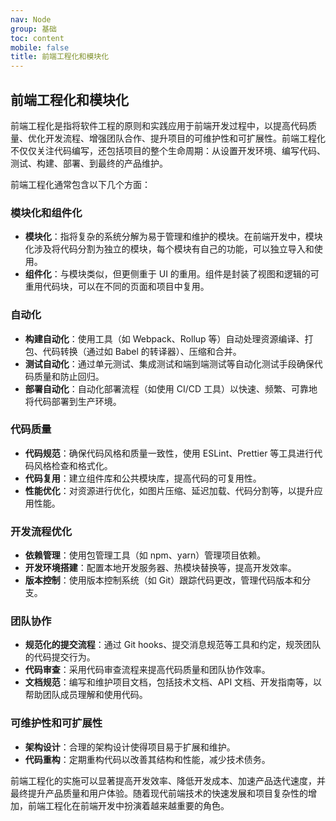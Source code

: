 ```yaml
---
nav: Node
group: 基础
toc: content
mobile: false
title: 前端工程化和模块化
---
```


## 前端工程化和模块化

前端工程化是指将软件工程的原则和实践应用于前端开发过程中，以提高代码质量、优化开发流程、增强团队合作、提升项目的可维护性和可扩展性。前端工程化不仅仅关注代码编写，还包括项目的整个生命周期：从设置开发环境、编写代码、测试、构建、部署、到最终的产品维护。

前端工程化通常包含以下几个方面：

### 模块化和组件化

- **模块化**：指将复杂的系统分解为易于管理和维护的模块。在前端开发中，模块化涉及将代码分割为独立的模块，每个模块有自己的功能，可以独立导入和使用。
- **组件化**：与模块类似，但更侧重于 UI 的重用。组件是封装了视图和逻辑的可重用代码块，可以在不同的页面和项目中复用。

### 自动化

- **构建自动化**：使用工具（如 Webpack、Rollup 等）自动处理资源编译、打包、代码转换（通过如 Babel 的转译器）、压缩和合并。
- **测试自动化**：通过单元测试、集成测试和端到端测试等自动化测试手段确保代码质量和防止回归。
- **部署自动化**：自动化部署流程（如使用 CI/CD 工具）以快速、频繁、可靠地将代码部署到生产环境。

### 代码质量

- **代码规范**：确保代码风格和质量一致性，使用 ESLint、Prettier 等工具进行代码风格检查和格式化。
- **代码复用**：建立组件库和公共模块库，提高代码的可复用性。
- **性能优化**：对资源进行优化，如图片压缩、延迟加载、代码分割等，以提升应用性能。

### 开发流程优化

- **依赖管理**：使用包管理工具（如 npm、yarn）管理项目依赖。
- **开发环境搭建**：配置本地开发服务器、热模块替换等，提高开发效率。
- **版本控制**：使用版本控制系统（如 Git）跟踪代码更改，管理代码版本和分支。

### 团队协作

- **规范化的提交流程**：通过 Git hooks、提交消息规范等工具和约定，规茨团队的代码提交行为。
- **代码审查**：采用代码审查流程来提高代码质量和团队协作效率。
- **文档规范**：编写和维护项目文档，包括技术文档、API 文档、开发指南等，以帮助团队成员理解和使用代码。

### 可维护性和可扩展性

- **架构设计**：合理的架构设计使得项目易于扩展和维护。
- **代码重构**：定期重构代码以改善其结构和性能，减少技术债务。

前端工程化的实施可以显著提高开发效率、降低开发成本、加速产品迭代速度，并最终提升产品质量和用户体验。随着现代前端技术的快速发展和项目复杂性的增加，前端工程化在前端开发中扮演着越来越重要的角色。
